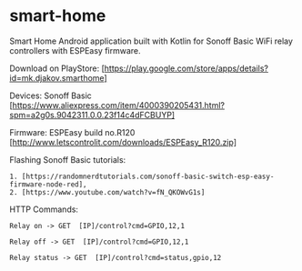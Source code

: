 # smart-home
Smart Home Android application built with Kotlin for Sonoff Basic WiFi relay controllers with ESPEasy firmware.

Download on PlayStore: [https://play.google.com/store/apps/details?id=mk.djakov.smarthome]



Devices: Sonoff Basic [https://www.aliexpress.com/item/4000390205431.html?spm=a2g0s.9042311.0.0.23f14c4dFCBUYP]

Firmware: ESPEasy build no.R120 [http://www.letscontrolit.com/downloads/ESPEasy_R120.zip]


Flashing Sonoff Basic tutorials: 

    1. [https://randomnerdtutorials.com/sonoff-basic-switch-esp-easy-firmware-node-red],
    2. [https://www.youtube.com/watch?v=fN_QKOWvG1s]


HTTP Commands:

    Relay on -> GET  [IP]/control?cmd=GPIO,12,1

    Relay off -> GET  [IP]/control?cmd=GPIO,12,1

    Relay status -> GET  [IP]/control?cmd=status,gpio,12
